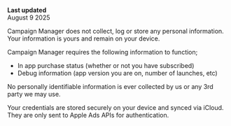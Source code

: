 **Last updated**  
August 9 2025

Campaign Manager does not collect, log or store any personal information. Your information is yours and remain on your device.

Campaign Manager requires the following information to function;

- In app purchase status (whether or not you have subscribed)
- Debug information (app version you are on, number of launches, etc)

No personally identifiable information is ever collected by us or any 3rd party we may use.

Your credentials are stored securely on your device and synced via iCloud. They are only sent to Apple Ads APIs for authentication.
